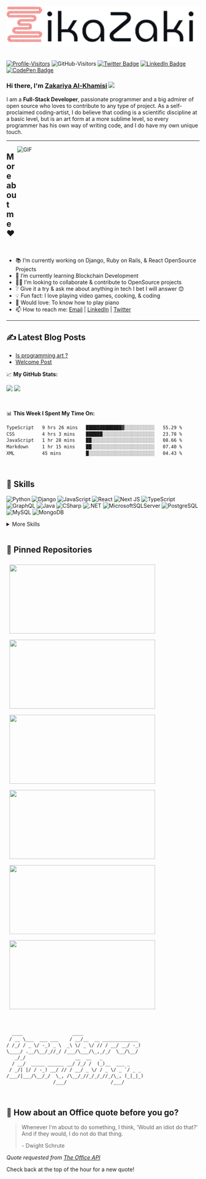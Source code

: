 <div align="center">
  <img src="zikazaki-logo.svg" alt="logo" width="720"  height="auto" />
  <br/>

 <!-- <h3><b>FULL-STACK DEVELOPER</b></h3> -->
  <br/>

</div>

<!-- [![ZikaZaki's GitHub Banner](./assets/LinkedInCover.png)](https://github.com/zikazaki/zikazaki) -->
<!-- ZikaZaki Logo Badge
[![ZikaZaki-Logo](https://custom-icon-badges.demolab.com/badge/Profile-Info?logo=zikazaki&color=648473)](https://api.visitor.plantree.me/visitor-badge/pv?style=flat&namespace=zikazaki.com&key=index.html&color=E7403C)
 -->
 <!-- Previous Visitors Badge -->
 <!-- [Visitors](https://visitor-badge.glitch.me/badge?page_id=ZikaZaki&left_color=gray&right_color=648473) -->

[![Profile-Visitors](https://api.visitor.plantree.me/visitor-badge/pv?style=flat&namespace=zikazaki.com&key=index.html&label=Profile&color=E7403C)](https://www.zikazaki.com/)
![GitHub-Visitors](https://api.visitor.plantree.me/visitor-badge/pv?namespace=https://github.com/ZikaZaki&key=README.md&style=flat&label=Visitors&color=648473)
[![Twitter Badge](https://img.shields.io/badge/Twitter-Profile-informational?style=flat&logo=twitter&logoColor=white&color=648473)](https://twitter.com/ZikaZaki)
[![LinkedIn Badge](https://img.shields.io/badge/LinkedIn-Profile-informational?style=flat&logo=linkedin&logoColor=white&color=648473)](https://www.linkedin.com/in/zakariyaalkhamisisap)
[![CodePen Badge](https://img.shields.io/badge/CodePen-Profile-informational?style=flat&logo=codepen&logoColor=white&color=648473)](https://codepen.io/zikazaki)

### Hi there, I'm <a href="#" target="_blank">Zakariya Al-Khamisi</a> <img src="https://media.giphy.com/media/hvRJCLFzcasrR4ia7z/giphy.gif" width="25px">

I am a **Full-Stack Developer**, passionate programmer and a big admirer of open source who loves to contribute to any type of project. As a self-proclaimed coding-artist, I do believe that coding is a scientific discipline at a basic level, but is an art form at a more sublime level, so every programmer has his own way of writing code, and I do have my own unique touch.

---

<img align="right" style="float: right;" alt="GIF" src="./assets/coding.gif?raw=true" width="476" height="288" />

## More about me ❤ 

- 📚 I’m currently working on Django, Ruby on Rails, & React OpenSource Projects
- 🔭 I’m currently learning Blockchain Development
- 🙋‍♂️ I’m looking to collaborate & contribute to OpenSource projects
- ❔ Give it a try & ask me about anything in tech I bet I will answer 😊
- 💡 Fun fact: I love playing video games, cooking, & coding
- 🎹 Would love: To know how to play piano
- 📫 How to reach me: [Email](mailto:ziiikoooo2000@gmail.com) | [LinkedIn](https://www.linkedin.com/in/zikazaki) | [Twitter](https://twitter.com/ZakariyaKhamisi)
 
----

## ✍ Latest Blog Posts
<!-- BLOG-POST-LIST:START -->
- [Is programming art ?](https://dev.to/zikazaki/is-programming-art--1n5e)
- [Welcome Post](https://dev.to/zikazaki/welcome-post-18jn)
<!-- BLOG-POST-LIST:END -->

📈 **My GitHub Stats:**

<p>
  <img height="180em" src="https://github-readme-stats.vercel.app/api?username=ZikaZaki&show_icons=true&hide_border=true&&count_private=true&include_all_commits=true&title_color=ffffff&text_color=c9cacc&icon_color=4AB097&bg_color=1A2B34" />
  <img height="180em" src="https://github-readme-stats.vercel.app/api/top-langs/?username=ZikaZaki&exclude_repo=KNN-Image-Classification&show_icons=true&hide_border=true&layout=compact&langs_count=8&title_color=ffffff&text_color=c9cacc&icon_color=4AB197&bg_color=1A2B34"/>
</p>

<br>

📊 **This Week I Spent My Time On:**

<!--START_SECTION:waka-->

```txt
TypeScript   9 hrs 26 mins   █████████████▓░░░░░░░░░░░   55.29 %
CSS          4 hrs 3 mins    ██████░░░░░░░░░░░░░░░░░░░   23.78 %
JavaScript   1 hr 28 mins    ██░░░░░░░░░░░░░░░░░░░░░░░   08.66 %
Markdown     1 hr 15 mins    ██░░░░░░░░░░░░░░░░░░░░░░░   07.40 %
XML          45 mins         █░░░░░░░░░░░░░░░░░░░░░░░░   04.43 %
```

<!--END_SECTION:waka-->

<br>

## 💼 Skills

![Python](https://img.shields.io/badge/Code-Python-informational?style=flat&logo=python&logoColor=white&color=4AB197)
![Django](https://img.shields.io/badge/Code-Django-informational?style=flat&logo=django&logoColor=white&color=4AB197)
![JavaScript](https://img.shields.io/badge/Code-JavaScript-informational?style=flat&logo=JavaScript&logoColor=white&color=4AB197)
![React](https://img.shields.io/badge/Code-React-informational?style=flat&logo=react&logoColor=white&color=4AB197)
![Next JS](https://img.shields.io/badge/Next-black?style=flat&logo=next.js&logoColor=white)
![TypeScript](https://img.shields.io/badge/Code-TypeScript-informational?style=flat&logo=TypeScript&logoColor=white&color=4AB197)
![GraphQL](https://img.shields.io/badge/Code-GraphQL-informational?style=flat&logo=GraphQL&logoColor=white&color=4AB197)
![Java](https://img.shields.io/badge/Code-Java-informational?style=flat&logo=Java&logoColor=white&color=4AB197)
![CSharp](https://img.shields.io/badge/Code-CSharp-informational?style=flat&logo=c-sharp&logoColor=white&color=4AB197)
![.NET](https://img.shields.io/badge/Code-.NET-informational?style=flat&logo=.net&logoColor=white&color=4AB197)
![MicrosoftSQLServer](https://img.shields.io/badge/Code-MicrosoftSQLServer-informational?style=flat&logo=MicrosoftSQLServer&logoColor=white&color=4AB197)
![PostgreSQL](https://img.shields.io/badge/Code-PostgreSQL-informational?style=flat&logo=PostgreSQL&logoColor=white&color=4AB197)
![MySQL](https://img.shields.io/badge/Code-MySQL-informational?style=flat&logo=MySQL&logoColor=white&color=4AB197)
![MongoDB](https://img.shields.io/badge/Code-MongoDB-informational?style=flat&logo=MongoDB&logoColor=white&color=4AB197)

<details>
<summary>More Skills</summary>
<br>

![Docker](https://img.shields.io/badge/Tools-Docker-informational?style=flat&logo=docker&logoColor=white&color=4AB197)
![Jenkins](https://img.shields.io/badge/Tools-Jenkins-informational?style=flat&logo=jenkins&logoColor=white&color=4AB197)
![NGINX](https://img.shields.io/badge/Tools-NGINX-informational?style=flat&logo=nginx&logoColor=white&color=4AB197)
![NPM](https://img.shields.io/badge/Tools-NPM-informational?style=flat&logo=npm&logoColor=white&color=4AB197)
![Sentry](https://img.shields.io/badge/Tools-Sentry-informational?style=flat&logo=sentry&logoColor=white&color=4AB197)
![Postman](https://img.shields.io/badge/Tools-Postman-informational?style=flat&logo=Postman&logoColor=white&color=4AB197)
![GitHub](https://img.shields.io/badge/Tools-GitHub-informational?style=flat&logo=GitHub&logoColor=white&color=4AB197)
![GitLab](https://img.shields.io/badge/Tools-GitLab-informational?style=flat&logo=GitLab&logoColor=white&color=4AB197)
![Selenium](https://img.shields.io/badge/Test-Selenium-informational?style=flat&logo=Selenium&logoColor=white&color=4AB197)
![PyTest](https://img.shields.io/badge/Test-PyTest-informational?style=flat&logo=PyTest&logoColor=white&color=4AB197)
![Jest](https://img.shields.io/badge/Test-Jest-informational?style=flat&logo=Jest&logoColor=white&color=4AB197)
![CSS](https://img.shields.io/badge/Style-CSS-informational?style=flat&logo=css3&logoColor=white&color=4AB197)
![Tailwind](https://img.shields.io/badge/Style-Tailwind-informational?style=flat&logo=Tailwind-CSS&logoColor=white&color=4AB197)
![Sass](https://img.shields.io/badge/Style-Sass-informational?style=flat&logo=Sass&logoColor=white&color=4AB197)

</details>

<br>

## 📌 Pinned Repositories

<p>

<a href="https://github.com/ZikaZaki/vespa-frontend">
  <img height="180em" width="380em" align="center" style="margin:0.5rem" src="https://github-readme-stats.vercel.app/api/pin/?username=zikazaki&repo=vespa-frontend&title_color=ffffff&text_color=c9cacc&icon_color=4AB197&bg_color=1A2B34" />
</a>

<a href="https://github.com/ZikaZaki/mybudget">
  <img height="180em" width="380em" align="center" style="margin:0.5rem" src="https://github-readme-stats.vercel.app/api/pin/?username=zikazaki&repo=mybudget&title_color=ffffff&text_color=c9cacc&icon_color=4AB197&bg_color=1A2B34" />
</a>

<a href="https://github.com/ZikaZaki/recipe-stash">
  <img height="180em" width="380em" align="center" style="margin:0.5rem" src="https://github-readme-stats.vercel.app/api/pin/?username=zikazaki&repo=recipe-stash&title_color=ffffff&text_color=c9cacc&icon_color=4AB197&bg_color=1A2B34" />
</a>

<a href="https://github.com/ZikaZaki/countries-info">
  <img height="180em" width="380em" align="center" style="margin:0.5rem" src="https://github-readme-stats.vercel.app/api/pin/?username=zikazaki&repo=countries-info&title_color=ffffff&text_color=c9cacc&icon_color=4AB197&bg_color=1A2B34" />
</a>

<a href="https://github.com/ZikaZaki/meals-lover">
  <img height="180em" width="380em" align="center" style="margin:0.5rem" src="https://github-readme-stats.vercel.app/api/pin/?username=zikazaki&repo=meals-lover&title_color=ffffff&text_color=c9cacc&icon_color=4AB197&bg_color=1A2B34" />
</a>

<a href="https://github.com/ZikaZaki/space-hub">
  <img height="180em" width="380em" align="center" style="margin:0.5rem" src="https://github-readme-stats.vercel.app/api/pin/?username=zikazaki&repo=space-hub&title_color=ffffff&text_color=c9cacc&icon_color=4AB197&bg_color=1A2B34" />
</a>

<!-- <a href="https://github.com/ZikaZaki/awesome-books">
  <img height="180em" width="380em" align="center" style="margin:0.5rem" src="https://github-readme-stats.vercel.app/api/pin/?username=zikazaki&repo=awesome-books&title_color=ffffff&text_color=c9cacc&icon_color=4AB197&bg_color=1A2B34" />
</a>

<a href="https://github.com/ZikaZaki/first-capstone-conference">
  <img height="180em" width="380em" align="center" style="margin:0.5rem" src="https://github-readme-stats.vercel.app/api/pin/?username=zikazaki&repo=first-capstone-conference&title_color=ffffff&text_color=c9cacc&icon_color=4AB197&bg_color=1A2B34" />
</a>

<a href="https://github.com/ZikaZaki/zikazaki-folio">
  <img height="180em" width="380em" align="center" style="margin:0.5rem" src="https://github-readme-stats.vercel.app/api/pin/?username=zikazaki&repo=zikazaki-folio&title_color=ffffff&text_color=c9cacc&icon_color=4AB197&bg_color=1A2B34" />
</a>

<a href="https://github.com/ZikaZaki/Python-OPP">
  <img height="180em" width="380em" align="center" style="margin:0.5rem" src="https://github-readme-stats.vercel.app/api/pin/?username=zikazaki&repo=Python-OPP&title_color=ffffff&text_color=c9cacc&icon_color=4AB197&bg_color=1A2B34" />
</a> -->

</p>

<br>

```
  ____                  ____                      
 / __ \___  ___ ___    / __/__  __ _____________  
/ /_/ / _ \/ -_) _ \  _\ \/ _ \/ // / __/ __/ -_) 
\____/ .__/\__/_//_/ /___/\___/\_,_/_/  \__/\__/  
   _/_/                  __  __   _               
  / __/  _____ ______ __/ /_/ /  (_)__  ___ _     
 / _/| |/ / -_) __/ // / __/ _ \/ / _ \/ _ `/ _ _ 
/___/|___/\__/_/  \_, /\__/_//_/_/_//_/\_, (_|_|_)
                 /___/                /___/       
```

<br>

## 📣 How about an Office quote before you go?

> Whenever I'm about to do something, I think, 'Would an idiot do that?' And if they would, I do not do that thing.
>
> <p>- Dwight Schrute</p>

_Quote requested from [The Office API](https://www.officeapi.dev/)_

Check back at the top of the hour for a new quote!

<br>
